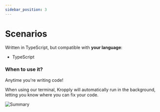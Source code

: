 ```yaml
---
sidebar_position: 3
---
```


# Scenarios

Written in TypeScript, but compatible with **your language**:
- TypeScript

### When to use it?

Anytime you're writing code!

When using our terminal, Kropply will automatically run in the background, letting you know where you can fix your code.

![Summary](images/SummaryArtboard.png)

<!---
I think that a demo would best fit the rest of this page.

I was thinking a screen recording without audio and then putting a description below of what is happening in the demo
as that would be easiest for users to interact with

--->
